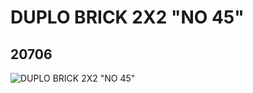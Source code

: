 # DUPLO BRICK 2X2 "NO 45"
## 20706
![DUPLO BRICK 2X2 "NO 45"](https://lc-www-live-s.legocdn.com/media/bricks/5/2/6108195.jpg)